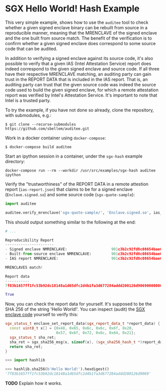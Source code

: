 # SGX Hello World! Hash Example

This very simple example, shows how to use the `auditee` tool to check whether
a given signed enclave binary can be rebuilt from source in a reproducible manner,
meaning that the MRENCLAVE of the signed enclave and the one built from source match.
The benefit of the verification is to confirm whether a given signed enclave does
correspond to some source code that can be audited.

In addition to verifying a signed enclave against its source code, it's also possible
to verify that a given IAS (Intel Attestation Service) report does indeed correspond to
the given signed enclave and source code. If all three have their respective MRENCLAVE
matching, an auditing party can gain trust in the REPORT DATA that is included in the
IAS report. That is, an auditing party can trust that the given source code was indeed
the source code used to build the given signed enclave, for which a remote attestation
report was verified by Intel's Attestation Service. It's important to note that Intel
is a trusted party.

To try the example, if you have not done so already, clone the repository,
with submodules, e.g.:

```shell
$ git clone --recurse-submodules https://github.com/sbellem/auditee.git
```

Work in a docker container using `docker-compose`:

```shell
$ docker-compose build auditee
```

Start an ipython session in a container, under the `sgx-hash` example directory:

```shell
docker-compose run --rm --workdir /usr/src/examples/sgx-hash auditee ipython
```

Verify the "trustworthiness" of the REPORT DATA in a remote attestion report
(`ias-report.json`) that claims to be for a signed enclave (`Enclave.signed.so`)
and some source code (`sgx-quote-sample`):

```python
import auditee

auditee.verify_mrenclave('sgx-quote-sample/', 'Enclave.signed.so', ias_report='ias-report.json')
```

This should output something similar to the following at the end:

```python
# ...

Reproducibility Report
----------------------
- Signed enclave NMRENCLAVE:                    901c3b2c92fd8c08654bae68d858f59c81a6121f81e8998cbf9daf236e2ead74
- Built-from-source enclave NMRENCLAVE:         901c3b2c92fd8c08654bae68d858f59c81a6121f81e8998cbf9daf236e2ead74
- IAS report NMRENCLAVE:                        901c3b2c92fd8c08654bae68d858f59c81a6121f81e8998cbf9daf236e2ead74

MRENCLAVES match!

Report data
-----------
7f83b1657ff1fc53b92dc18148a1d65dfc2d4b1fa3d677284addd200126d90690000000000000000000000000000000000000000000000000000000000000000

True
```

Now, you can check the report data for yourself. It's supposed to be the SHA 256 of
the string 'Hello World!'. You can inspect (audit) the
[SGX enclave code](https://github.com/sbellem/sgx-quote-sample/blob/c950a0e1f89b346c3efb27d2cc41eb4327328adc/Enclave/Enclave.cpp#L140-L146) yourself to verify this:


```cpp
sgx_status_t enclave_set_report_data(sgx_report_data_t *report_data) {
  const uint8_t x[] = {0x48, 0x65, 0x6c, 0x6c, 0x6f, 0x20,
                       0x57, 0x6f, 0x72, 0x6c, 0x64, 0x21};
  sgx_status_t sha_ret;
  sha_ret = sgx_sha256_msg(x, sizeof(x), (sgx_sha256_hash_t *)report_data);
  return sha_ret;
}
```

```python
>>> import hashlib

>>> hashlib.sha256(b'Hello World!').hexdigest()
'7f83b1657ff1fc53b92dc18148a1d65dfc2d4b1fa3d677284addd200126d9069'
```

**TODO**
Explain how it works.
